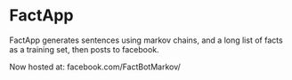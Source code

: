 # FactApp
FactApp generates sentences using markov chains, and a long list of facts as a training set, then posts to facebook.

Now hosted at: facebook.com/FactBotMarkov/
